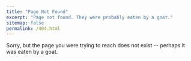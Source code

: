 ```yaml
---
title: "Page Not Found"
excerpt: "Page not found. They were probably eaten by a goat."
sitemap: false
permalink: /404.html
---
```


Sorry, but the page you were trying to reach does not exist -- perhaps it was eaten by a goat.
